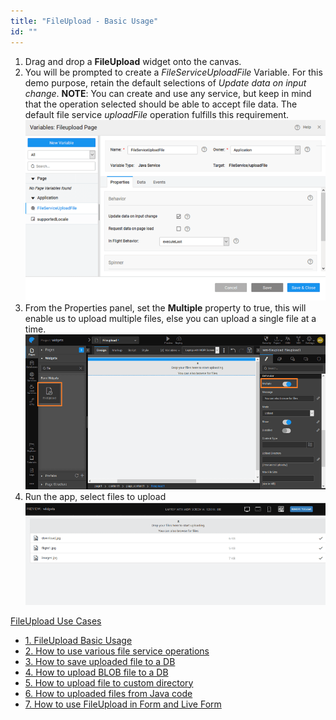 ```yaml
---
title: "FileUpload - Basic Usage"
id: ""
---
```


1. Drag and drop a **FileUpload** widget onto the canvas.
2. You will be prompted to create a _FileServiceUploadFile_ Variable. For this demo purpose, retain the default selections of _Update data on input change_. **NOTE**: You can create and use any service, but keep in mind that the operation selected should be able to accept file data. The default file service _uploadFile_ operation fulfills this requirement. [![](/learn/assets/fu_servicevar.png)](/learn/assets/fu_servicevar.png)
3. From the Properties panel, set the **Multiple** property to true, this will enable us to upload multiple files, else you can upload a single file at a time. [![fu_props](/learn/assets/fu_props.png)](/learn/assets/fu_props.png)
4. Run the app, select files to upload [![fu_run](/learn/assets/fu_run.png)](/learn/assets/fu_run.png)

[FileUpload Use Cases](/learn/app-development/widgets/basic/fileupload-use-cases/)

- [1. FileUpload Basic Usage](/learn/app-development/widgets/form-widgets/file-upload-basic-usage/)
- [2. How to use various file service operations](/learn/how-tos/file-upload-widget-operations/)
- [3. How to save uploaded file to a DB](/learn/how-tos/upload-file-save-database/)
- [4. How to upload BLOB file to a DB](/learn/how-tos/file-upload-blob-data/)
- [5. How to upload file to custom directory](/learn/how-tos/file-upload-custom-directory/)
- [6. How to uploaded files from Java code](/learn/how-tos/accessing-file-upload-java-code/)
- [7. How to use FileUpload in Form and Live Form](/learn/how-tos/upload-files-from-live-form-form/)
